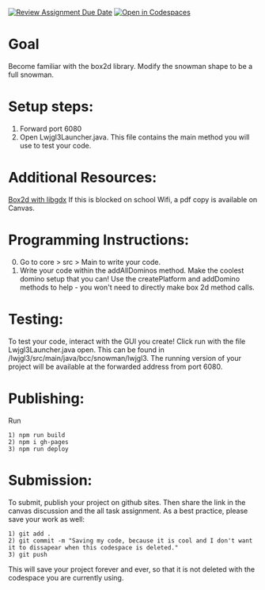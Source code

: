 [![Review Assignment Due Date](https://classroom.github.com/assets/deadline-readme-button-22041afd0340ce965d47ae6ef1cefeee28c7c493a6346c4f15d667ab976d596c.svg)](https://classroom.github.com/a/IviSi9hv)
[![Open in Codespaces](https://classroom.github.com/assets/launch-codespace-2972f46106e565e64193e422d61a12cf1da4916b45550586e14ef0a7c637dd04.svg)](https://classroom.github.com/open-in-codespaces?assignment_repo_id=17817321)
# Goal
Become familiar with the box2d library. Modify the snowman shape to be a full snowman. 

# Setup steps:
1. Forward port 6080
2. Open Lwjgl3Launcher.java. This file contains the main method you will use to test your code. 

# Additional Resources:
[Box2d with libgdx](https://libgdx.com/wiki/extensions/physics/box2d#initialization)
If this is blocked on school Wifi, a pdf copy is available on Canvas. 

# Programming Instructions:
0. Go to core > src > Main to write your code. 
1. Write your code within the addAllDominos method. Make the coolest domino setup that you can! Use the createPlatform and addDomino methods to help - you won't need to directly make box 2d method calls. 

# Testing:
To test your code, interact with the GUI you create! Click run with the file Lwjgl3Launcher.java open. This can be found in /lwjgl3/src/main/java/bcc/snowman/lwjgl3.
The running version of your project will be available at the forwarded address from port 6080. 

# Publishing:
Run 
```
1) npm run build
2) npm i gh-pages
3) npm run deploy
```

# Submission:
To submit, publish your project on github sites. Then share the link in the canvas discussion and the all task assignment. As a best practice, please save your work as well:
```
1) git add . 
2) git commit -m "Saving my code, because it is cool and I don't want it to dissapear when this codespace is deleted."
3) git push
```
This will save your project forever and ever, so that it is not deleted with the codespace you are currently using.